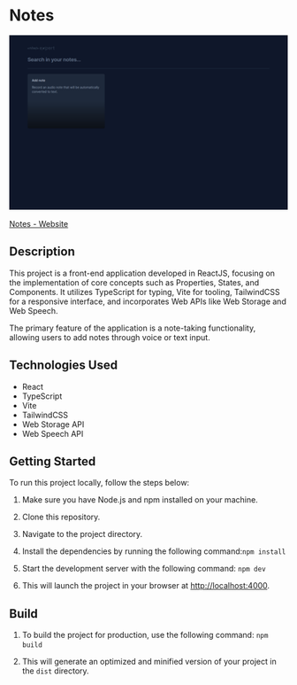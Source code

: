 # Notes

<img src="./src/assets/image.png" alt="portfolio">

[Notes - Website](https://nlw-expert-pearl.vercel.app/)

## Description

This project is a front-end application developed in ReactJS, focusing on the implementation of core concepts such as
Properties, States, and Components. It utilizes TypeScript for typing, Vite for tooling, TailwindCSS for a responsive
interface, and incorporates Web APIs like Web Storage and Web Speech.

The primary feature of the application is a note-taking functionality, allowing users to add notes through voice or text
input.

## Technologies Used

- React
- TypeScript
- Vite
- TailwindCSS
- Web Storage API
- Web Speech API

## Getting Started

To run this project locally, follow the steps below:

1. Make sure you have Node.js and npm installed on your machine.
2. Clone this repository.
3. Navigate to the project directory.
4. Install the dependencies by running the following command:```` npm install ````

5. Start the development server with the following command:  ```` npm dev ````

6. This will launch the project in your browser at [http://localhost:4000](http://localhost:4000).

## Build

1. To build the project for production, use the following command: ``` npm build ```

2. This will generate an optimized and minified version of your project in the `dist` directory.
